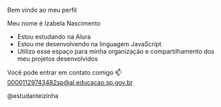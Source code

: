 Bem vindo ao meu perfil 

Meu nome é Izabela Nascimento

* Estou estudando na Alura
* Estou me desenvolvendo na linguagem JavaScript
* Utilizo esse espaço para minha organização e compartilhamento dos meu projetos desenvolvidos

Você pode entrar em contato comigo 📫
00001129743482sp@al.educacao.sp.gov.br

@estudanteizinha
